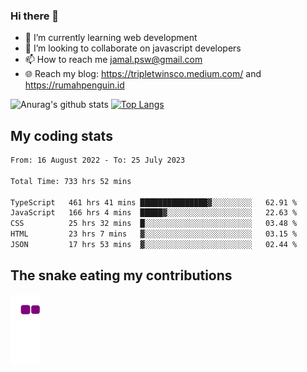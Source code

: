 ### Hi there 👋

<!--
**padepokanpenguin/padepokanpenguin** is a ✨ _special_ ✨ repository because its `README.md` (this file) appears on your GitHub profile.
-->

- 🌱 I’m currently learning  web development
- 👯 I’m looking to collaborate on javascript developers
- 📫 How to reach me jamal.psw@gmail.com
- 🌐 Reach my blog:
   https://tripletwinsco.medium.com/ and
   https://rumahpenguin.id

![Anurag's github stats](https://github-readme-stats.vercel.app/api?username=padepokanpenguin&count_private=true&disable_animations=false&show_icons=true&theme=default)
[![Top Langs](https://github-readme-stats.vercel.app/api/top-langs/?username=padepokanpenguin&theme=default&layout=compact)](https://github.com/padepokanpenguin)

## My coding stats

<!--START_SECTION:waka-->

```txt
From: 16 August 2022 - To: 25 July 2023

Total Time: 733 hrs 52 mins

TypeScript   461 hrs 41 mins ███████████████▓░░░░░░░░░   62.91 %
JavaScript   166 hrs 4 mins  █████▓░░░░░░░░░░░░░░░░░░░   22.63 %
CSS          25 hrs 32 mins  █░░░░░░░░░░░░░░░░░░░░░░░░   03.48 %
HTML         23 hrs 7 mins   ▓░░░░░░░░░░░░░░░░░░░░░░░░   03.15 %
JSON         17 hrs 53 mins  ▓░░░░░░░░░░░░░░░░░░░░░░░░   02.44 %
```

<!--END_SECTION:waka-->


## The snake eating my contributions
![snake gif](https://github.com/padepokanpenguin/padepokanpenguin/blob/output/github-contribution-grid-snake.gif)
